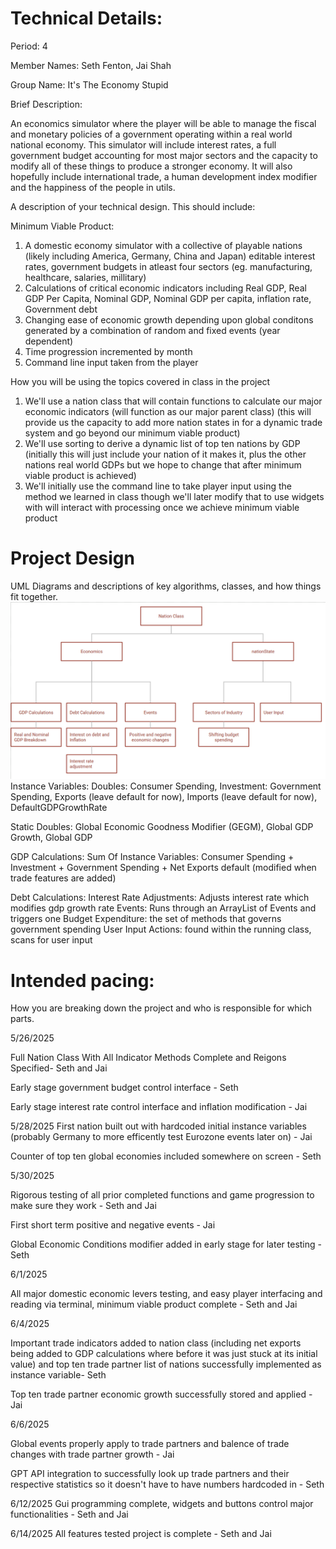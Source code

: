 

# Technical Details:

Period: 4

Member Names: Seth Fenton, Jai Shah

Group Name: It's The Economy Stupid


Brief Description: 

An economics simulator where the player will be able to manage the fiscal and monetary policies of a government operating within a real world national economy. This simulator will include interest rates, a full government budget accounting for most major sectors and the capacity to modify all of these things to produce a stronger economy. 
It will also hopefully include international trade, a human development index modifier and the happiness of the people in utils.

A description of your technical design. This should include: 

Minimum Viable Product: 

1. A domestic economy simulator with a collective of playable nations (likely including America, Germany, China and Japan) editable interest rates, government budgets in atleast four sectors (eg. manufacturing, healthcare, salaries, millitary)
2. Calculations of critical economic indicators including Real GDP, Real GDP Per Capita, Nominal GDP, Nominal GDP per capita, inflation rate, Government debt
3. Changing ease of economic growth depending upon global conditons generated by a combination of random and fixed events (year dependent)
4. Time progression incremented by month
5. Command line input taken from the player


How you will be using the topics covered in class in the project

1. We'll use a nation class that will contain functions to calculate our major economic indicators (will function as our major parent class) (this will provide us the capacity to add more nation states in for a dynamic trade system and go beyond our minimum viable product)
2. We'll use sorting to derive a dynamic list of top ten nations by GDP (initially this will just include your nation of it makes it, plus the other nations real world GDPs but we hope to change that after minimum viable product is achieved)
3. We'll initially use the command line to take player input using the method we learned in class though we'll later modify that to use widgets with will interact with processing once we achieve minimum viable product


# Project Design

UML Diagrams and descriptions of key algorithms, classes, and how things fit together.
![UML](UML_Diagram.png)
Instance Variables: 
Doubles: Consumer Spending, Investment: Government Spending, Exports (leave default for now), Imports (leave default for now), DefaultGDPGrowthRate

Static Doubles: Global Economic Goodness Modifier (GEGM), Global GDP Growth, Global GDP

GDP Calculations: 
Sum Of Instance Variables: Consumer Spending + Investment + Government Spending + Net Exports default (modified when trade features are added)

Debt Calculations: 
Interest Rate Adjustments: 
Adjusts interest rate which modifies gdp growth rate 
Events: Runs through an ArrayList of Events and triggers one 
Budget Expenditure: the set of methods that governs government spending
User Input Actions: found within the running class, scans for user input
    
# Intended pacing:

How you are breaking down the project and who is responsible for which parts.

5/26/2025

Full Nation Class With All Indicator Methods Complete and Reigons Specified- Seth and Jai

Early stage government budget control interface - Seth

Early stage interest rate control interface and inflation modification - Jai

5/28/2025
First nation built out with hardcoded initial instance variables (probably Germany to more efficently test Eurozone events later on) - Jai

Counter of top ten global economies included somewhere on screen - Seth

5/30/2025

Rigorous testing of all prior completed functions and game progression to make sure they work - Seth and Jai

First short term positive and negative events - Jai

Global Economic Conditions modifier added in early stage for later testing - Seth

6/1/2025

All major domestic economic levers testing, and easy player interfacing and reading via terminal, minimum viable product complete - Seth and Jai

6/4/2025

Important trade indicators added to nation class (including net exports being added to GDP calculations where before it was just stuck at its initial value) and top ten trade partner list of nations successfully implemented as instance variable- Seth

Top ten trade partner economic growth successfully stored and applied - Jai


6/6/2025 

Global events properly apply to trade partners and balence of trade changes with trade partner growth - Jai

GPT API integration to successfully look up trade partners and their respective statistics so it doesn't have to have numbers hardcoded in - Seth

6/12/2025 
Gui programming complete, widgets and buttons control major functionalities - Seth and Jai

6/14/2025 
All features tested project is complete -  Seth and Jai


